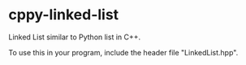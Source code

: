# cppy-linked-list
Linked List similar to Python list in C++.

To use this in your program, include the header file "LinkedList.hpp".
